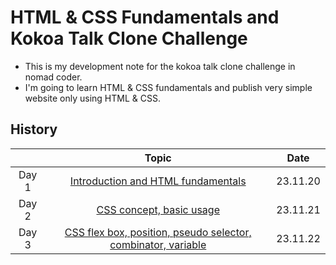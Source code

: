 # HTML & CSS Fundamentals and Kokoa Talk Clone Challenge

- This is my development note for the kokoa talk clone challenge in nomad coder.
- I'm going to learn HTML & CSS fundamentals and publish very simple website only using HTML & CSS.

## History

|         |  Topic  |   Date  |
| :-----: | :-----: | :-----: |
| Day 1   | [Introduction and HTML fundamentals](https://github.com/cskime/nomad-coder-kokoa-talk/blob/main/docs/01-Introduce-HTML.md) | 23.11.20 |
| Day 2   | [CSS concept, basic usage](https://github.com/cskime/nomad-coder-kokoa-talk/blob/main/docs/02-CSS(1).md) | 23.11.21 |
| Day 3   | [CSS flex box, position, pseudo selector, combinator, variable](https://github.com/cskime/nomad-coder-kokoa-talk/blob/main/docs/02-CSS(2).md) | 23.11.22 |